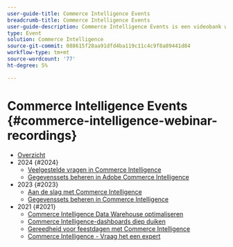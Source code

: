 ```yaml
---
user-guide-title: Commerce Intelligence Events
breadcrumb-title: Commerce Intelligence Events
user-guide-description: Commerce Intelligence Events is een videobank waar experts en collega's hun gedachten en ideeën over Adobe Commerce Intelligence hebben gedeeld.
type: Event
solution: Commerce Intelligence
source-git-commit: 088615f28aa91dfd4ba119c11c4c9f8a89441d84
workflow-type: tm+mt
source-wordcount: '77'
ht-degree: 5%

---
```



# Commerce Intelligence Events  {#commerce-intelligence-webinar-recordings}

+ [Overzicht](overview.md)
+ 2024 {#2024}
   + [Veelgestelde vragen in Commerce Intelligence](2024/faq-in-commerce-intelligence.md)
   + [Gegevenssets beheren in Adobe Commerce Intelligence](2024/manage-data-sets-adobe-commerce.md)
+ 2023 {#2023}
   + [Aan de slag met Commerce Intelligence](2023/getting-started.md)
   + [Gegevenssets beheren in Commerce Intelligence](2023/manage-data-sets.md)
+ 2021 {#2021}
   + [Commerce Intelligence Data Warehouse optimaliseren](2021-22/optimize-data-warehouse.md)
   + [Commerce Intelligence-dashboards diep duiken](2021-22/dashboards-deep-dive.md)
   + [Gereedheid voor feestdagen met Commerce Intelligence](2021-22/holiday-readiness.md)
   + [Commerce Intelligence - Vraag het een expert](2021-22/ask-expert.md)

<!--+ Commerce Events {#commerce-events}
  + [Overview](commerce-events/overview.md)
  + 2022 {#2022}
    + [Top Tips and Tricks for Adobe Campaign Standard](customer-journeys/2022/tips-and-tricks.md)
    + [Develop and customize data models in Adobe [!DNL Campaign Classic]](customer-journeys/2022/data-models.md)

+ Data and insights {#commerce-release-updates}
  + [Overview](commerce-release-updates/overview.md)
  + 2022 {#2022}
    + [Innovations and trends](data-and-insights/2022/innovations.md)
    + [Sensei and Analysis Workspace](data-and-insights/2022/sensei.md)
    + [Personalize and automate with Adobe Target](data-and-insights/2022/personalize.md)
    + [Analytics and Target applications for Mobile and Apps](data-and-insights/2022/mobile-and-apps.md)
    + [Cross Device Analytics and Customer Journey Analytics](data-and-insights/2022/cross-device-analytics.md) -->